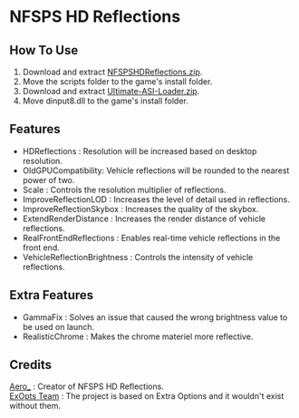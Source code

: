 # NFSPS HD Reflections

## How To Use  
1. Download and extract [NFSPSHDReflections.zip](https://github.com/AeroWidescreen/NFSPSHDReflections/releases).  
2. Move the scripts folder to the game's install folder.  
3. Download and extract [Ultimate-ASI-Loader.zip](https://github.com/ThirteenAG/Ultimate-ASI-Loader/releases).  
4. Move dinput8.dll to the game's install folder.  

## Features
- HDReflections : Resolution will be increased based on desktop resolution.  
- OldGPUCompatibility: Vehicle reflections will be rounded to the nearest power of two.  
- Scale : Controls the resolution multiplier of reflections.  
- ImproveReflectionLOD : Increases the level of detail used in reflections.  
- ImproveReflectionSkybox : Increases the quality of the skybox.
- ExtendRenderDistance : Increases the render distance of vehicle reflections.  
- RealFrontEndReflections : Enables real-time vehicle reflections in the front end.  
- VehicleReflectionBrightness : Controls the intensity of vehicle reflections. 

## Extra Features  
- GammaFix : Solves an issue that caused the wrong brightness value to be used on launch. 
- RealisticChrome : Makes the chrome materiel more reflective. 

## Credits
[Aero_](https://github.com/AeroWidescreen) : Creator of NFSPS HD Reflections.  
[ExOpts Team](https://github.com/ExOptsTeam/) : The project is based on Extra Options and it wouldn't exist without them.
